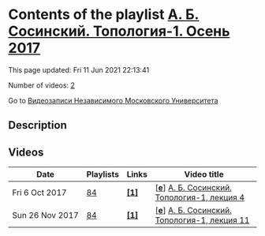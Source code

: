 # Contents of the playlist [А. Б. Сосинский. Топология-1. Осень 2017](https://www.youtube.com/playlist?list=PLp9ABVh6_x4HdPs2mc-7U_b9PJJyC6FJ2)

This page updated: Fri 11 Jun 2021 22:13:41

Number of videos: [2](#videos)

Go to [Видеозаписи Независимого Московского Университета](../README.md)

## Description



## Videos

|Date|Playlists|Links|Video title|
|---|---|---|---|
| Fri&nbsp;6&nbsp;Oct&nbsp;2017 | [84](../playlists/84 "А. Б. Сосинский. Топология-1. Осень 2017") | [**[1]**](http://ium.mccme.ru/f17/f17-topology.html) | [[**e**](https://studio.youtube.com/video/IcMR2kTUfso/edit "Edit")] [А. Б. Сосинский. Топология-1, лекция 4](https://www.youtube.com/watch?v=IcMR2kTUfso&list=PLp9ABVh6_x4HdPs2mc-7U_b9PJJyC6FJ2 "Спецкурс НМУ, рекомендованный для 2 курса.&#013;27 сентября 2017 г. 17:30, НМУ 310 (Москва, Большой Власьевский пер., 11)&#013;http://ium.mccme.ru/f17/f17-topology.html") |
| Sun&nbsp;26&nbsp;Nov&nbsp;2017 | [84](../playlists/84 "А. Б. Сосинский. Топология-1. Осень 2017") | [**[1]**](http://ium.mccme.ru/f17/f17-topology.html) | [[**e**](https://studio.youtube.com/video/mkMldL9ThPs/edit "Edit")] [А. Б. Сосинский. Топология-1, лекция 11](https://www.youtube.com/watch?v=mkMldL9ThPs&list=PLp9ABVh6_x4HdPs2mc-7U_b9PJJyC6FJ2 "Спецкурс НМУ, рекомендованный для 2 курса. &#013;15 ноября 2017 г. 17:30, НМУ 310 (Москва, Большой Власьевский пер., 11)&#013;http://ium.mccme.ru/f17/f17-topology.html") |
